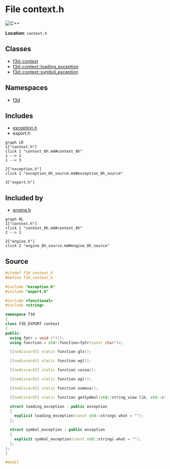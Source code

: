 # File context.h

![][C++]

**Location**: `context.h`





## Classes

* [f3d::context](classf3d_1_1context.md)
* [f3d::context::loading\_exception](structf3d_1_1context_1_1loading__exception.md)
* [f3d::context::symbol\_exception](structf3d_1_1context_1_1symbol__exception.md)

## Namespaces

* [f3d](namespacef3d.md)

## Includes

* [exception.h](exception_8h.md)
* export.h


```mermaid
graph LR
1["context.h"]
click 1 "context_8h.md#context_8h"
1 --> 2
1 --> 3

2["exception.h"]
click 2 "exception_8h_source.md#exception_8h_source"

3["export.h"]

```


## Included by

* [engine.h](engine_8h.md)


```mermaid
graph RL
1["context.h"]
click 1 "context_8h.md#context_8h"
2 --> 1

2["engine.h"]
click 2 "engine_8h_source.md#engine_8h_source"

```


## Source


```cpp
#ifndef f3d_context_h
#define f3d_context_h

#include "exception.h"
#include "export.h"

#include <functional>
#include <string>

namespace f3d
{
class F3D_EXPORT context
{
public:
  using fptr = void (*)();
  using function = std::function<fptr(const char*)>;

  [[nodiscard]] static function glx();

  [[nodiscard]] static function wgl();

  [[nodiscard]] static function cocoa();

  [[nodiscard]] static function egl();

  [[nodiscard]] static function osmesa();

  [[nodiscard]] static function getSymbol(std::string_view lib, std::string_view func);

  struct loading_exception : public exception
  {
    explicit loading_exception(const std::string& what = "");
  };

  struct symbol_exception : public exception
  {
    explicit symbol_exception(const std::string& what = "");
  };
};
}

#endif
```


[public]: https://img.shields.io/badge/-public-brightgreen (public)
[C++]: https://img.shields.io/badge/language-C%2B%2B-blue (C++)
[const]: https://img.shields.io/badge/-const-lightblue (const)
[protected]: https://img.shields.io/badge/-protected-yellow (protected)
[static]: https://img.shields.io/badge/-static-lightgrey (static)
[private]: https://img.shields.io/badge/-private-red (private)